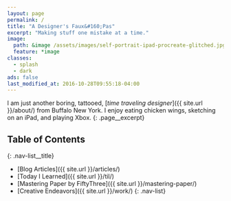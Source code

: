 ```yaml
---
layout: page
permalink: /
title: "A Designer's Faux&#160;Pas"
excerpt: "Making stuff one mistake at a time."
image:
  path: &image /assets/images/self-portrait-ipad-procreate-glitched.jpg
  feature: *image
classes:
  - splash
  - dark
ads: false
last_modified_at: 2016-10-28T09:55:18-04:00
---
```


I am just another boring, tattooed, [*time traveling designer*]({{ site.url }}/about/) from Buffalo New York. I enjoy eating chicken wings, sketching on an iPad, and playing Xbox.
{: .page__excerpt}

## Table of Contents
{: .nav-list__title}

- [Blog Articles]({{ site.url }}/articles/)
- [Today I Learned]({{ site.url }}/til/)
- [Mastering Paper by FiftyThree]({{ site.url }}/mastering-paper/)
- [Creative Endeavors]({{ site.url }}/work/)
{: .nav-list}
